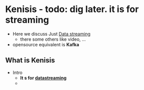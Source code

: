 # Kenisis - todo: dig later. it is for streaming
* Here we discuss Just [Data streaming](https://docs.aws.amazon.com/streams/latest/dev/introduction.html)
    * there some others like video, ...
* opensource equivalent is **Kafka**
## What is Kenisis
* Intro
    * **It s for [datastreaming](https://aws.amazon.com/streaming-data/)**
    * 